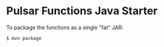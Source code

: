 # Pulsar Functions Java Starter

To package the functions as a single "fat" JAR:

```bash
$ mvn package
```
